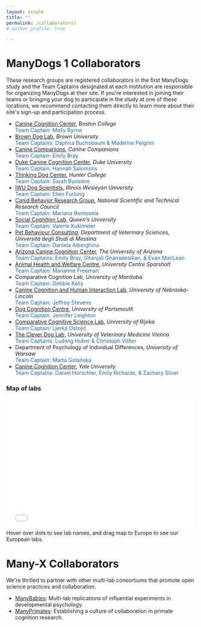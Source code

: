 ```yaml
---
layout: single
title: ""
permalink: /collaborators/
# author_profile: true

---
```


# ManyDogs 1 Collaborators <br>
These research groups are registered collaborators in the first ManyDogs study and the Team Captains designated at each institution are responsible for organizing ManyDogs at their site. If you're interested in joining their teams or bringing your dog to participate in the study at one of these locations, we recommend contacting them directly to learn more about their site's sign-up and participation process.

* [Canine Cognition Center](https://sites.bc.edu/doglab/), _Boston College_ <br>
	<span style="color:#25679E;">Team Captain: Molly Byrne</span>
* [Brown Dog Lab](https://sites.brown.edu/browndoglab/), _Brown University_ <br>
	<span style="color:#25679E;">Team Captains: Daphna Buchsbaum & Madeline Pelgrim</span>
* [Canine Companions](https://canine.org/), _Canine Companions_ <br>
	<span style="color:#25679E;">Team Captain: Emily Bray</span>
* [Duke Canine Cognition Center](https://evolutionaryanthropology.duke.edu/research/dogs), _Duke University_ <br>
	<span style="color:#25679E;">Team Captain: Hannah Salomons</span>
* [Thinking Dog Center](https://sites.google.com/view/huntertdc/home), _Hunter College_ <br>
	<span style="color:#25679E;">Team Captain: Sarah Byosiere</span>
* [IWU Dog Scientists](https://www.iwudogscientists.com/), _Illinois Wesleyan University_ <br>
	<span style="color:#25679E;">Team Captain: Ellen Furlong</span>
* [Canid Behavior Research Group](https://www.canids.com.ar/), _National Scientific and Technical Research Council_ <br>
	<span style="color:#25679E;">Team Captain: Mariana Bentosela</span>
* [Social Cognition Lab](https://www.socialcognitionlab.com/), _Queen's University_<br>
	<span style="color:#25679E;">Team Captain: Valerie Kuklmeier</span>
* [Pet Behaviour Consulting](https://www.unime.it/it/dipartimenti/vet), _Department of Veterinary Sciences, Università degli Studi di Messina_<br> 
	<span style="color:#25679E;">Team Captain: Daniela Alberghina</span>
* [Arizona Canine Cognition Center](https://dogs.arizona.edu/), _The University of Arizona_ <br>
	<span style="color:#25679E;">Team Captains: Emily Bray, Gitanjali Gnanadesikan, & Evan MacLean</span>
* [Animal Health and Welfare Centre](https://www.sparsholt.ac.uk/ucs-animal-zoo-management-facilities/), _University Centre Sparsholt_ <br>
	<span style="color:#25679E;">Team Captain: Marianne Freeman</span>
* Comparative Cognition Lab, _University of Manitoba_<br>
	<span style="color:#25679E;">Team Captain: Debbie Kelly</span>
* [Canine Cognition and Human Interaction Lab](https://dogcog.unl.edu), _University of Nebraska-Lincoln_ <br>
	<span style="color:#25679E;">Team Captain: Jeffrey Stevens</span>
* [Dog Cognition Centre](https://www.port.ac.uk/research/research-centres-and-groups/dog-cognition-centre), _University of Portsmouth_ <br>
	<span style="color:#25679E;">Team Captain: Jennifer Leighton</span>
* [Comparative Cognitive Science Lab](http://www.ccsl.uniri.hr/), _University of Rijeka_ <br>
	<span style="color:#25679E;">Team Captain: Ljerka Ostojić</span>
* [The Clever Dog Lab](https://www.vetmeduni.ac.at/cleverdoglab), _University of Veterinary Medicine Vienna_ <br>
	<span style="color:#25679E;">Team Captains: Ludwig Huber & Christoph Völter</span>
* Department of Psychology of Individual Differences, _University of Warsaw_ <br>
	<span style="color:#25679E;">Team Captain: Marta Golańska</span>
* [Canine Cognition Center](https://doglab.yale.edu/), _Yale University_ <br>
	<span style="color:#25679E;">Team Captains: Daniel Horschler, Emily Richards, & Zachary Silver</span>

### Map of labs
<iframe height="350" width="500" src="../assets/html/na_labs.html" title="Interactive map of labs in North America and Europe" style="border:none;" ></iframe>
Hover over dots to see lab names, and drag map to Europe to see our European labs.


# Many-X Collaborators
We're thrilled to partner with other multi-lab consortiums that promote open science practices and collaboration.
* [ManyBabies](https://manybabies.github.io/): Multi-lab replications of influential experiments in developmental psychology.
* [ManyPrimates](https://manyprimates.github.io): Establishing a culture of collaboration in primate cognition research.
